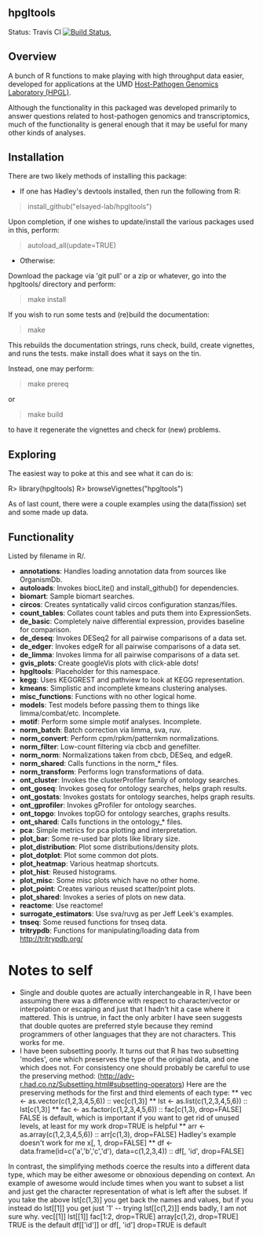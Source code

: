 hpgltools
---------

Status: Travis CI [![Build Status](https://travis-ci.org/abelew/hpgltools.svg?branch=master)](https://travis-ci.org/abelew/hpgltools),

## Overview

A bunch of R functions to make playing with high throughput data easier,
developed for applications at the UMD
[Host-Pathogen Genomics Laboratory (HPGL)](http://www.najibelsayed.org/research.aspx).

Although the functionality in this packaged was developed primarily to answer
questions related to host-pathogen genomics and transcriptomics, much of the
functionality is general enough that it may be useful for many other kinds of
analyses.

## Installation

There are two likely methods of installing this package:

* If one has Hadley's devtools installed, then run the following from R:

> install_github("elsayed-lab/hpgltools")

Upon completion, if one wishes to update/install the various
packages used in this, perform:

> autoload_all(update=TRUE)

* Otherwise:

Download the package via 'git pull' or a zip or whatever, go
into the hpgltools/ directory and perform:

> make install

If you wish to run some tests and (re)build the documentation:

> make

This rebuilds the documentation strings, runs check, build, create vignettes, and runs
the tests.  make install does what it says on the tin.

Instead, one may perform:

> make prereq

or

> make build

to have it regenerate the vignettes and check for (new) problems.

## Exploring

The easiest way to poke at this and see what it can do is:

R> library(hpgltools)
R> browseVignettes("hpgltools")

As of last count, there were a couple examples using the data(fission)
set and some made up data.

## Functionality

Listed by filename in R/.

- **annotations**:     Handles loading annotation data from sources like OrganismDb.
- **autoloads**:       Invokes biocLite() and install_github() for dependencies.
- **biomart**:         Sample biomart searches.
- **circos**:          Creates syntatically valid circos configuration stanzas/files.
- **count_tables**:    Collates count tables and puts them into ExpressionSets.
- **de_basic**:        Completely naive differential expression, provides baseline for comparison.
- **de_deseq**:        Invokes DESeq2 for all pairwise comparisons of a data set.
- **de_edger**:        Invokes edgeR for all pairwise comparisons of a data set.
- **de_limma**:        Invokes limma for all pairwise comparisons of a data set.
- **gvis_plots**:      Create googleVis plots with click-able dots!
- **hpgltools**:       Placeholder for this namespace.
- **kegg**:            Uses KEGGREST and pathview to look at KEGG representation.
- **kmeans**:          Simplistic and incomplete kmeans clustering analyses.
- **misc_functions**:  Functions with no other logical home.
- **models**:          Test models before passing them to things like limma/combat/etc.  Incomplete.
- **motif**:           Perform some simple motif analyses.  Incomplete.
- **norm_batch**:      Batch correction via limma, sva, ruv.
- **norm_convert**:    Perform cpm/rpkm/patternkm normalizations.
- **norm_filter**:     Low-count filtering via cbcb and genefilter.
- **norm_norm**:       Normalizations taken from cbcb, DESeq, and edgeR.
- **norm_shared**:     Calls functions in the norm_* files.
- **norm_transform**:  Performs logn transformations of data.
- **ont_cluster**:     Invokes the clusterProfiler family of ontology searches.
- **ont_goseq**:       Invokes goseq for ontology searches, helps graph results.
- **ont_gostats**:     Invokes gostats for ontology searches, helps graph results.
- **ont_gprofiler**:   Invokes gProfiler for ontology searches.
- **ont_topgo**:       Invokes topGO for ontology searches, graphs results.
- **ont_shared**:      Calls functions in the ontology_* files.
- **pca**:             Simple metrics for pca plotting and interpretation.
- **plot_bar**:        Some re-used bar plots like library size.
- **plot_distribution**: Plot some distributions/density plots.
- **plot_dotplot**:    Plot some common dot plots.
- **plot_heatmap**:    Various heatmap shortcuts.
- **plot_hist**:       Reused histograms.
- **plot_misc**:       Some misc plots which have no other home.
- **plot_point**:      Creates various reused scatter/point plots.
- **plot_shared**:     Invokes a series of plots on new data.
- **reactome**:        Use reactome!
- **surrogate_estimators**: Use sva/ruvg as per Jeff Leek's examples.
- **tnseq**:           Some reused functions for tnseq data.
- **tritrypdb**:       Functions for manipulating/loading data from http://tritrypdb.org/

# Notes to self

* Single and double quotes are actually interchangeable in R, I have been assuming there was a
  difference with respect to character/vector or interpolation or escaping and just that I hadn't
  hit a case where it mattered.  This is untrue, in fact the only arbiter I have seen suggests that
  double quotes are preferred style because they remind programmers of other languages that they are
  not characters.  This works for me.
* I have been subsetting poorly.  It turns out that R has two subsetting 'modes', one which
  preserves the type of the original data, and one which does not.  For consistency one should
  probably be careful to use the preserving method: (http://adv-r.had.co.nz/Subsetting.html#subsetting-operators)
  Here are the preserving methods for the first and third elements of each type:
  ** vec <- as.vector(c(1,2,3,4,5,6))   :: vec[c(1,3)]
  ** lst <- as.list(c(1,2,3,4,5,6))     :: lst[c(1,3)]
  ** fac <- as.factor(c(1,2,3,4,5,6))   :: fac[c(1,3), drop=FALSE]
  FALSE is default, which is important if you want to get rid of unused levels, at least for my work
  drop=TRUE is helpful
  ** arr <- as.array(c(1,2,3,4,5,6))    :: arr[c(1,3), drop=FALSE]
  Hadley's example doesn't work for me x[, 1, drop=FALSE]
  ** df <- data.frame(id=c('a','b','c','d'), data=c(1,2,3,4))  :: df[, 'id', drop=FALSE]

In contrast, the simplifying methods coerce the results into a different data type, which may be
either awesome or obnoxious depending on context.  An example of awesome would include times when
you want to subset a list and just get the character representation of what is left after the
subset.  If you take the above lst[c(1,3)] you get back the names and values, but if you instead do
lst[[1]] you get just '1' -- trying lst[[c(1,2)]] ends badly, I am not sure why.
vec[[1]]
lst[[1]]
fac[1:2, drop=TRUE]
array[c(1,2), drop=TRUE]  TRUE is the default
df[['id']] or df[, 'id']  drop=TRUE is default

